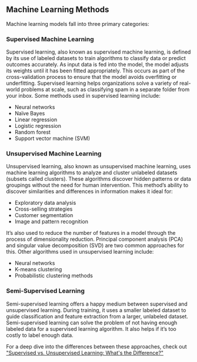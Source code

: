 ## Machine Learning Methods

Machine learning models fall into three primary categories:

### Supervised Machine Learning

Supervised learning, also known as supervised machine learning, is defined by its use of labeled datasets to train algorithms to classify data or predict outcomes accurately. As input data is fed into the model, the model adjusts its weights until it has been fitted appropriately. This occurs as part of the cross-validation process to ensure that the model avoids overfitting or underfitting. Supervised learning helps organizations solve a variety of real-world problems at scale, such as classifying spam in a separate folder from your inbox. Some methods used in supervised learning include:

- Neural networks
- Naïve Bayes
- Linear regression
- Logistic regression
- Random forest
- Support vector machine (SVM)

### Unsupervised Machine Learning

Unsupervised learning, also known as unsupervised machine learning, uses machine learning algorithms to analyze and cluster unlabeled datasets (subsets called clusters). These algorithms discover hidden patterns or data groupings without the need for human intervention. This method’s ability to discover similarities and differences in information makes it ideal for:

- Exploratory data analysis
- Cross-selling strategies
- Customer segmentation
- Image and pattern recognition

It’s also used to reduce the number of features in a model through the process of dimensionality reduction. Principal component analysis (PCA) and singular value decomposition (SVD) are two common approaches for this. Other algorithms used in unsupervised learning include:

- Neural networks
- K-means clustering
- Probabilistic clustering methods

### Semi-Supervised Learning

Semi-supervised learning offers a happy medium between supervised and unsupervised learning. During training, it uses a smaller labeled dataset to guide classification and feature extraction from a larger, unlabeled dataset. Semi-supervised learning can solve the problem of not having enough labeled data for a supervised learning algorithm. It also helps if it’s too costly to label enough data.

For a deep dive into the differences between these approaches, check out ["Supervised vs. Unsupervised Learning: What's the Difference?"](https://www.example.com)

